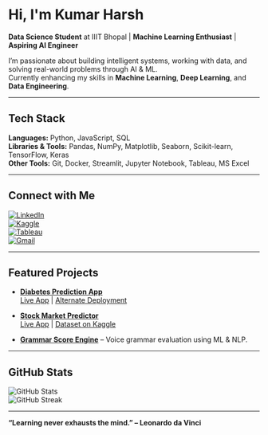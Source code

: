 #  Hi, I'm Kumar Harsh  

 **Data Science Student** at IIIT Bhopal |  **Machine Learning Enthusiast** |  **Aspiring AI Engineer**  

I’m passionate about building intelligent systems, working with data, and solving real-world problems through AI & ML.  
Currently enhancing my skills in **Machine Learning**, **Deep Learning**, and **Data Engineering**.  

---

##  Tech Stack  
**Languages:** Python, JavaScript, SQL  
**Libraries & Tools:** Pandas, NumPy, Matplotlib, Seaborn, Scikit-learn, TensorFlow, Keras  
**Other Tools:** Git, Docker, Streamlit, Jupyter Notebook, Tableau, MS Excel  

---

##  Connect with Me  

[![LinkedIn](https://img.shields.io/badge/LinkedIn-blue?style=for-the-badge&logo=linkedin)](https://www.linkedin.com/in/kumar-harsh-6ab195241)  
[![Kaggle](https://img.shields.io/badge/Kaggle-20BEFF?style=for-the-badge&logo=kaggle&logoColor=white)](https://www.kaggle.com/datasets/kumarharsh001/stock-market-data-for-candlestick-analysis)  
[![Tableau](https://img.shields.io/badge/Tableau-E97627?style=for-the-badge&logo=tableau&logoColor=white)](https://prod-apsoutheast-b.online.tableau.com/t/kh949118-4446c37376/authoring/Population/Sheet1/Capital%20Ranking%20by%20Population#1)  
[![Gmail](https://img.shields.io/badge/Email-D14836?style=for-the-badge&logo=gmail&logoColor=white)](mailto:kh949118@gmail.com)


---

##  Featured Projects  

- [**Diabetes Prediction App**](https://github.com/Kumarharsh1t/Diabetes-Prediction-)  
   [Live App](https://yut4dj6nxyxaasimwwvpzm.streamlit.app/) |  [Alternate Deployment](https://6890c6b0ddf903296517c592--diabetescheckapp.netlify.app/)  

-  [**Stock Market Predictor**](https://github.com/Kumarharsh1t/Stock-Market-Predictor)  
   [Live App](https://stock-market-predictor-4dp8c29i7nr5ebrebp28yt.streamlit.app/) |  [Dataset on Kaggle](https://www.kaggle.com/datasets/kumarharsh001/stock-market-data-for-candlestick-analysis)  

-  [**Grammar Score Engine**](https://github.com/Kumarharsh1t/Grammer-Score-Engine-for-Voice-Sample-By-using-Machine-Learning) – Voice grammar evaluation using ML & NLP.  

---
##  GitHub Stats  

![GitHub Stats](https://github-readme-stats.vercel.app/api?username=Kumarharsh1&show_icons=true&theme=tokyonight)  
![GitHub Streak](https://streak-stats.herokuapp.com/?user=Kumarharsh1&theme=tokyonight)  



---

 **“Learning never exhausts the mind.” – Leonardo da Vinci**  


